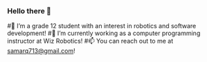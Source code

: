 ### Hello there 👋


#🔭 I’m a grade 12 student with an interest in robotics and software development!
#🌱 I’m currently working as a computer programming instructor at Wiz Robotics!
#📫 You can reach out to me at samarq713@gmail.com!

